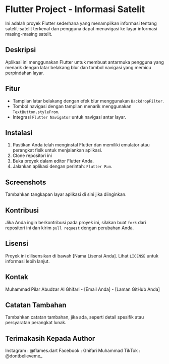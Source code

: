 # Flutter Project - Informasi Satelit

Ini adalah proyek Flutter sederhana yang menampilkan informasi tentang satelit-satelit terkenal dan pengguna dapat menavigasi ke layar informasi masing-masing satelit.

## Deskripsi

Aplikasi ini menggunakan Flutter untuk membuat antarmuka pengguna yang menarik dengan latar belakang blur dan tombol navigasi yang memicu perpindahan layar.

## Fitur

- Tampilan latar belakang dengan efek blur menggunakan `BackdropFilter`.
- Tombol navigasi dengan tampilan menarik menggunakan `TextButton.styleFrom`.
- Integrasi `Flutter Navigator` untuk navigasi antar layar.

## Instalasi

1. Pastikan Anda telah menginstal Flutter dan memiliki emulator atau perangkat fisik untuk menjalankan aplikasi.
2. Clone repositori ini
3. Buka proyek dalam editor Flutter Anda.
4. Jalankan aplikasi dengan perintah:
  `Flutter Run`.

## Screenshots

Tambahkan tangkapan layar aplikasi di sini jika diinginkan.

## Kontribusi

Jika Anda ingin berkontribusi pada proyek ini, silakan buat `fork` dari repositori ini dan kirim `pull request` dengan perubahan Anda.

## Lisensi

Proyek ini dilisensikan di bawah [Nama Lisensi Anda]. Lihat `LICENSE` untuk informasi lebih lanjut.

## Kontak

Muhammad Pilar Abudzar Al Ghifari - [Email Anda] - [Laman GitHub Anda]

## Catatan Tambahan

Tambahkan catatan tambahan, jika ada, seperti detail spesifik atau persyaratan perangkat lunak.

## Terimakasih Kepada Author

Instagram : @flames.dart
Facebook  : Ghifari Muhammad
TikTok    : @dontbelieveme_


